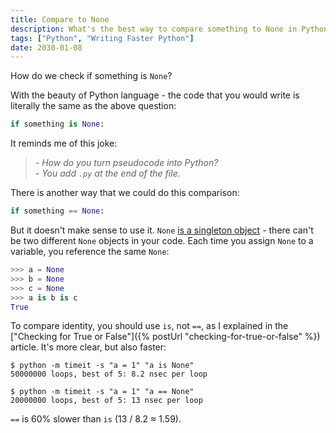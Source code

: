 ```yaml
---
title: Compare to None
description: What's the best way to compare something to None in Python?
tags: ["Python", "Writing Faster Python"]
date: 2030-01-08
---
```


How do we check if something is `None`?

With the beauty of Python language - the code that you would write is literally the same as the above question:

```python
if something is None:
```

It reminds me of this joke:

> *- How do you turn pseudocode into Python?*  
> *- You add `.py` at the end of the file.*

There is another way that we could do this comparison:

```python
if something == None:
```

But it doesn't make sense to use it. `None` [is a singleton object](https://stackoverflow.com/questions/38288926/in-python-is-none-a-unique-object) - there can't be two different `None` objects in your code. Each time you assign `None` to a variable, you reference the same `None`:

```python
>>> a = None
>>> b = None
>>> c = None
>>> a is b is c
True
```

To compare identity, you should use `is`, not `==`, as I explained in the ["Checking for True or False"]({% postUrl "checking-for-true-or-false" %}) article. It's more clear, but also faster:

```shell
$ python -m timeit -s "a = 1" "a is None"
50000000 loops, best of 5: 8.2 nsec per loop

$ python -m timeit -s "a = 1" "a == None"
20000000 loops, best of 5: 13 nsec per loop
```

`==` is 60% slower than `is` (13 / 8.2 ≈ 1.59).
